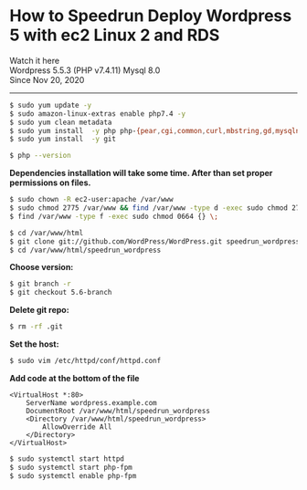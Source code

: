 # How to Speedrun Deploy Wordpress 5 with ec2 Linux 2 and RDS
Watch it here      
Wordpress 5.5.3 (PHP v7.4.11) Mysql 8.0  
Since Nov 20, 2020  

---  
```sh
$ sudo yum update -y  
$ sudo amazon-linux-extras enable php7.4 -y  
$ sudo yum clean metadata  
$ sudo yum install  -y php php-{pear,cgi,common,curl,mbstring,gd,mysqlnd,gettext,bcmath,json,xml,fpm,intl,zip,imap}  
$ sudo yum install  -y git  

$ php --version  
```
**Dependencies installation will take some time. After than set proper permissions on files.**  
```sh
$ sudo chown -R ec2-user:apache /var/www  
$ sudo chmod 2775 /var/www && find /var/www -type d -exec sudo chmod 2775 {} \;  
$ find /var/www -type f -exec sudo chmod 0664 {} \;  

$ cd /var/www/html  
$ git clone git://github.com/WordPress/WordPress.git speedrun_wordpress  
$ cd /var/www/html/speedrun_wordpress 
```

**Choose version:**  
```sh
$ git branch -r
$ git checkout 5.6-branch
```

**Delete git repo:**  
```sh
$ rm -rf .git
```

**Set the host:**  
```sh
$ sudo vim /etc/httpd/conf/httpd.conf   
```

**Add code at the bottom of the file**  

```blade
<VirtualHost *:80>  
	ServerName wordpress.example.com  
	DocumentRoot /var/www/html/speedrun_wordpress   
	<Directory /var/www/html/speedrun_wordpress>  
		AllowOverride All  
	</Directory>  
</VirtualHost>  
```  

```sh
$ sudo systemctl start httpd  
$ sudo systemctl start php-fpm  
$ sudo systemctl enable php-fpm  
```
